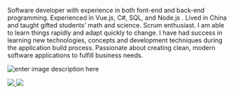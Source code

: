 Software developer with experience in both font-end and back-end programming. Experienced in Vue.js, C#, SQL, and Node.js . Lived in China and taught gifted students’ math and science. Scrum enthusiast. I am able to learn things rapidly and adapt quickly to change. I have had success in learning new technologies, concepts and development techniques during the application build process. Passionate about creating clean, modern software applications to fulfill business needs.

![enter image description here](https://raw.githubusercontent.com/SpencerLeBard/Spencer-LeBard-s-Resume/master/Assets/resumepng.PNG)

<div>
  <a href="/" align="left">
    <img src="https://github-readme-stats.vercel.app/api/top-langs/?username=SpencerLeBard&text_color=586069&layout=compact&hide_border=true&bg_color=fff&title_color=0366d6&count_private=true&include_all_commits=true" />
  </a>
  <a href="/" align="right">
    <img src="https://github-readme-stats.vercel.app/api?username=SpencerLeBard&count_private=true&show_icons=true&icon_color=222&title_color=0366d6&text_color=586069&bg_color=fff&hide=issues&hide_border=true&include_all_commits=true" />
  </a>
</div>
